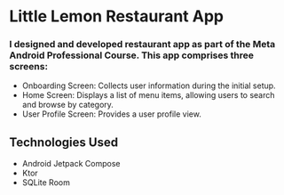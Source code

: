 # Little Lemon Restaurant App

### I designed and developed restaurant app  as part of the Meta Android Professional Course. This app comprises three screens:

* Onboarding Screen: Collects user information during the initial setup.
* Home Screen: Displays a list of menu items, allowing users to search and browse by category.
* User Profile Screen: Provides a user profile view.
  
## Technologies Used
* Android Jetpack Compose
* Ktor
* SQLite Room
  
